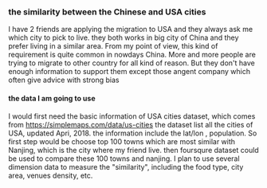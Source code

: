 
### the similarity between the Chinese and USA cities
I have 2 friends are applying the migration to USA and they always ask me which city to pick to live.
they both works in big city of China and they prefer living in a similar area.
From my point of view, this kind of requirement is quite common in nowdays China. More and more people are trying to migrate to other country for all kind of reason. But they don't have enough information to support them except those angent company which often give advice with strong bias
#### the data I am going to use
I would first need the basic information of USA cities dataset, which comes from https://simplemaps.com/data/us-cities
the dataset list all the cities of USA, updated Apri, 2018. the information include the lat/lon , population. So first step would be choose top 100 towns which are most similar with Nanjing, which is the city where my friend live.
then foursqure dataset could be used to compare these 100 towns and nanjing. I plan to use several dimension data to measure the "similarity", including the food type, city area, venues density, etc.

